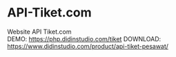 API-Tiket.com
=============

Website API Tiket.com<br />
DEMO: https://php.didinstudio.com/tiket
DOWNLOAD: https://www.didinstudio.com/product/api-tiket-pesawat/
